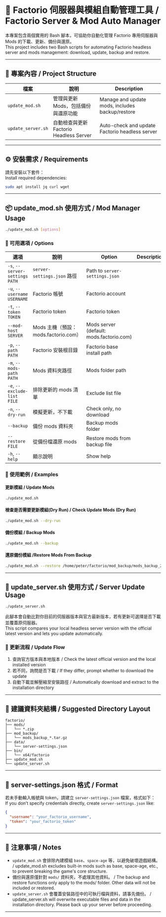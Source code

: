 # 🚀 Factorio 伺服器與模組自動管理工具 / Factorio Server & Mod Auto Manager

本專案包含兩個實用的 Bash 腳本，可協助你自動化管理 Factorio 專用伺服器與 Mods 的下載、更新、備份與還原。  
This project includes two Bash scripts for automating Factorio headless server and mods management: download, update, backup and restore.

---

## 📁 專案內容 / Project Structure

| 檔案 | 說明 | Description |
|------|------|-------------|
| `update_mod.sh` | 管理與更新 Mods，包括備份與還原功能 | Manage and update mods, includes backup/restore |
| `update_server.sh` | 自動檢查與更新 Factorio Headless Server | Auto-check and update Factorio headless server |

---

## ⚙️ 安裝需求 / Requirements

請先安裝以下套件：  
Install required dependencies:

```bash
sudo apt install jq curl wget
```

---

## 📦 update_mod.sh 使用方式 / Mod Manager Usage

```bash
./update_mod.sh [options]
```

### 🔧 可用選項 / Options

| 選項 | 說明 | Option | Description |
|------|------|--------|-------------|
| `-s`, `--server-settings PATH` | `server-settings.json` 路徑 | Path to `server-settings.json` |
| `-u`, `--username USERNAME` | Factorio 帳號 | Factorio account |
| `-t`, `--token TOKEN` | Factorio token | Factorio token |
| `--mod-host SERVER` | Mods 主機（預設：mods.factorio.com） | Mods server (default: mods.factorio.com) |
| `-p`, `--path PATH` | Factorio 安裝根目錄 | Factorio base install path |
| `-m`, `--mods-path PATH` | Mods 資料夾路徑 | Mods folder path |
| `-e`, `--exclude-list FILE` | 排除更新的 mods 清單 | Exclude list file |
| `-n`, `--dry-run` | 模擬更新，不下載 | Check only, no download |
| `--backup` | 備份 mods 資料夾 | Backup mods folder |
| `--restore FILE` | 從備份檔還原 mods | Restore mods from backup file |
| `-h`, `--help` | 顯示說明 | Show help |

### 📌 使用範例 / Examples

#### 更新模組 / Update Mods
```bash
./update_mod.sh
```

#### 檢查是否需要更新模組(Dry Run) / Check Update Mods (Dry Run)
```bash
./update_mod.sh --dry-run
```

#### 備份模組 / Backup Mods
```bash
./update_mod.sh --backup
```

#### 還原備份模組 /Restore Mods From Backup
```bash
./update_mod.sh --restore /home/peter/factorio/mod_backup/mods_backup_20240529_120301.tar.gz
```

---

## 🔧 update_server.sh 使用方式 / Server Update Usage

```bash
./update_server.sh
```

此腳本會自動比對你目前的伺服器版本與官方最新版本，若有更新可選擇是否下載並覆蓋原伺服器。  
This script compares your local headless server version with the official latest version and lets you update automatically.

### 📝 更新流程 / Update Flow

1. 查詢官方版本與本地版本 / Check the latest official version and the local installed version
2. 若不同，詢問是否下載 / If they differ, prompt whether to download the update
3. 自動下載並解壓縮至安裝路徑 / Automatically download and extract to the installation directory

---

## 📁 建議資料夾結構 / Suggested Directory Layout

```
factorio/
├── mods/
│   └── *.zip
├── mod_backup/
│   └── mods_backup_*.tar.gz
├── data/
│   └── server-settings.json
├── bin/
│   └── x64/factorio
├── update_mod.sh
└── update_server.sh
```

---

## 🔐 server-settings.json 格式 / Format

若未手動輸入帳號與 token，請建立 `server-settings.json` 檔案，格式如下：  
If you don’t specify credentials directly, create `server-settings.json` like:

```json
{
  "username": "your_factorio_username",
  "token": "your_factorio_token"
}
```

---

## 🧠 注意事項 / Notes

- `update_mod.sh` 會排除內建模組 `base`、`space-age` 等，以避免破壞遊戲結構。 / update_mod.sh excludes built-in mods such as base, space-age, etc., to prevent breaking the game's core structure.
- 備份與還原僅針對 `mods/` 資料夾，不處理其他資料。 / The backup and restore functions only apply to the mods/ folder. Other data will not be included or restored.
- `update_server.sh` 會覆蓋安裝路徑中的可執行檔與資料，請事先備份。 / update_server.sh will overwrite executable files and data in the installation directory. Please back up your server before proceeding.

---
